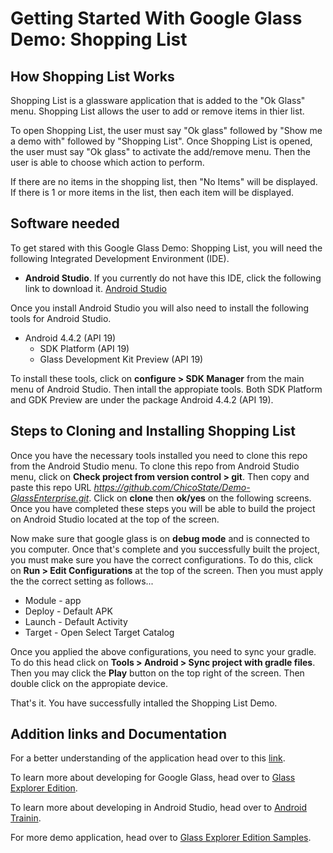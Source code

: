 # Getting Started With Google Glass Demo: Shopping List

## How Shopping List Works
Shopping List is a glassware application that is added to the "Ok Glass" menu. Shopping List allows the user to add or remove items in thier list.

To open Shopping List, the user must say "Ok glass" followed by "Show me a demo with" followed by "Shopping List". Once Shopping List is opened, the user must say "Ok glass" to activate the add/remove menu. Then the user is able to choose which action to perform. 

If there are no items in the shopping list, then "No Items" will be displayed.
If there is 1 or more items in the list, then each item will be displayed.

## Software needed
To get stared with this Google Glass Demo: Shopping List, you will need the following Integrated Development Environment (IDE).
- **Android Studio**.
If you currently do not have this IDE, click the following link to download it. [Android Studio](https://developer.android.com/studio/index.html)

Once you install Android Studio you will also need to install the following tools for Android Studio.
- Android 4.4.2 (API 19)
	- SDK Platform  (API 19)
	- Glass Development Kit Preview (API 19)

To install these tools, click on **configure > SDK Manager** from the main menu of Android Studio. Then intall the appropiate tools. Both SDK Platform and GDK Preview are under the package Android 4.4.2 (API 19).

## Steps to Cloning and Installing Shopping List

Once you have the necessary tools installed you need to clone this repo from the Android Studio menu. To clone this repo from Android Studio menu, click on **Check project from version control > git**. Then copy and paste this repo URL *https://github.com/ChicoState/Demo-GlassEnterprise.git*. Click on **clone** then **ok/yes** on the following screens. Once you have completed these steps you will be able to build the project on Android Studio located at the top of the screen.

Now make sure that google glass is on **debug mode** and is connected to you computer. Once that's complete and you successfully built the project, you must make sure you have the correct configurations. To do this, click on **Run > Edit Configurations** at the top of the screen. Then you must apply the the correct setting as follows...

- Module - app
- Deploy - Default APK
- Launch - Default Activity
- Target - Open Select Target Catalog

Once you applied the above configurations, you need to sync your gradle. To do this head click on **Tools > Android > Sync project with gradle files**. Then you may click the **Play** button on the top right of the screen. Then double click on the appropiate device.

That's it. You have successfully intalled the Shopping List Demo.

## Addition links and Documentation

For a better understanding of the application head over to this [link](https://www.raywenderlich.com/92840/google-glass-app-tutorial). 

To learn more about developing for Google Glass, head over to [Glass Explorer Edition](https://developers.google.com/glass/). 

To learn more about developing in Android Studio, head over to [Android Trainin](https://developer.android.com/training/index.html).

For more demo application, head over to [Glass Explorer Edition Samples](https://developers.google.com/glass/samples/).

